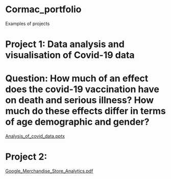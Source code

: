 # Cormac_portfolio
Examples of projects

# Project 1: Data analysis and visualisation of Covid-19 data
# Question: How much of an effect does the covid-19 vaccination have on death and serious illness? How much do these effects differ in terms of age demographic and gender?


[Analysis_of_covid_data.pptx](https://github.com/Cormac91/Cormac_portfolio/files/9213038/Analysis_of_covid_data.pptx)



# Project 2:

[Google_Merchandise_Store_Analytics.pdf](https://github.com/Cormac91/Cormac_portfolio/files/9192964/Google_Merchandise_Store_Analytics.pdf)
